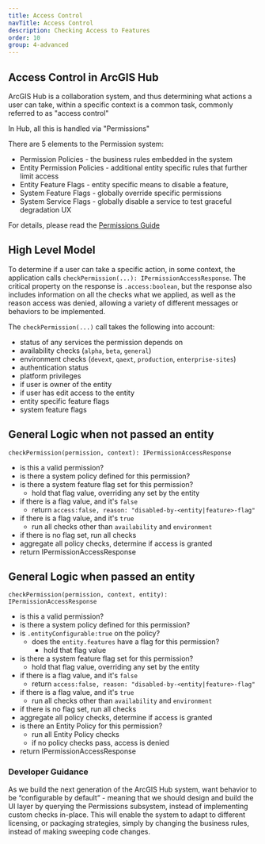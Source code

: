 ```yaml
---
title: Access Control
navTitle: Access Control
description: Checking Access to Features
order: 10
group: 4-advanced
---
```


## Access Control in ArcGIS Hub

ArcGIS Hub is a collaboration system, and thus determining what actions a user can take, within a specific context is a common task, commonly referred to as "access control"

In Hub, all this is handled via "Permissions"

There are 5 elements to the Permission system:
- Permission Policies - the business rules embedded in the system
- Entity Permission Policies - additional entity specific rules that further limit access
- Entity Feature Flags - entity specific means to disable a feature, 
- System Feature Flags - globally override specific permissions
- System Service Flags - globally disable a service to test graceful degradation UX

For details, please read the [Permissions Guide](../permissions)

## High Level Model

To determine if a user can take a specific action, in some context, the application calls `checkPermission(...): IPermissionAccessResponse`. The critical property on the response is `.access:boolean`, but the response also includes information on all the checks what we applied, as well as the reason access was denied, allowing a variety of different messages or behaviors to be implemented.

The `checkPermission(...)` call takes the following into account:
- status of any services the permission depends on
- availability checks (`alpha`, `beta`, `general`)
- environment checks (`devext`, `qaext`, `production`, `enterprise-sites`)
- authentication status
- platform privileges
- if user is owner of the entity
- if user has edit access to the entity
- entity specific feature flags
- system feature flags

## General Logic when not passed an entity
`checkPermission(permission, context): IPermissionAccessResponse`

- is this a valid permission?
- is there a system policy defined for this permission?
- is there a system feature flag set for this permission?
  - hold that flag value, overriding any set by the entity
- if there is a flag value, and it's `false`
  - return `access:false, reason: "disabled-by-<entity|feature>-flag"`
- if there is a flag value, and it's `true`
  - run all checks other than `availability` and `environment`
- if there is no flag set, run all checks
- aggregate all policy checks, determine if access is granted
- return IPermissionAccessResponse
  
## General Logic when passed an entity
`checkPermission(permission, context, entity): IPermissionAccessResponse`

- is this a valid permission?
- is there a system policy defined for this permission?
- is `.entityConfigurable:true` on the policy?
  - does the `entity.features` have a flag for this permission?
    - hold that flag value
- is there a system feature flag set for this permission?
  - hold that flag value, overriding any set by the entity
- if there is a flag value, and it's `false`
  - return `access:false, reason: "disabled-by-<entity|feature>-flag"`
- if there is a flag value, and it's `true`
  - run all checks other than `availability` and `environment`
- if there is no flag set, run all checks
- aggregate all policy checks, determine if access is granted
- is there an Entity Policy for this permission?
  - run all Entity Policy checks
  - if no policy checks pass, access is denied
- return IPermissionAccessResponse


### Developer Guidance

As we build the next generation of the ArcGIS Hub system, want behavior to be “configurable by default” - meaning that we should design and build the UI layer by querying the Permissions subsystem, instead of implementing custom checks in-place. This will enable the system to adapt to different licensing, or packaging strategies, simply by changing the business rules, instead of making sweeping code changes.
